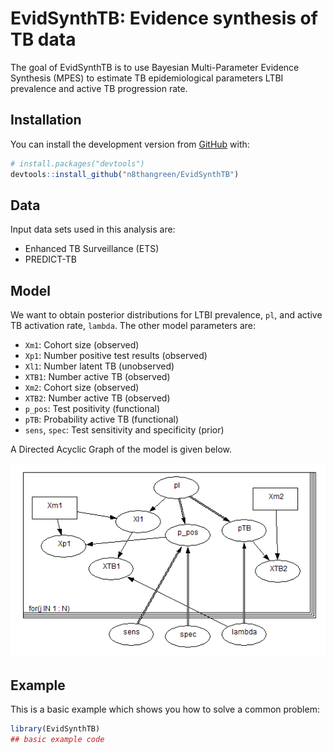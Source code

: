 
<!-- README.md is generated from README.Rmd. Please edit that file -->

# EvidSynthTB: Evidence synthesis of TB data

<!-- badges: start -->
<!-- badges: end -->

The goal of EvidSynthTB is to use Bayesian Multi-Parameter Evidence
Synthesis (MPES) to estimate TB epidemiological parameters LTBI
prevalence and active TB progression rate.

## Installation

You can install the development version from
[GitHub](https://github.com/) with:

``` r
# install.packages("devtools")
devtools::install_github("n8thangreen/EvidSynthTB")
```

## Data

Input data sets used in this analysis are:

- Enhanced TB Surveillance (ETS)
- PREDICT-TB

## Model

We want to obtain posterior distributions for LTBI prevalence, `pl`, and
active TB activation rate, `lambda`. The other model parameters are:

- `Xm1`: Cohort size (observed)
- `Xp1`: Number positive test results (observed)
- `Xl1`: Number latent TB (unobserved)
- `XTB1`: Number active TB (observed)
- `Xm2`: Cohort size (observed)
- `XTB2`: Number active TB (observed)
- `p_pos`: Test positivity (functional)
- `pTB`: Probability active TB (functional)
- `sens`, `spec`: Test sensitivity and specificity (prior)

A Directed Acyclic Graph of the model is given below.

![](man/figures/DAG-full_model.PNG)

## Example

This is a basic example which shows you how to solve a common problem:

``` r
library(EvidSynthTB)
## basic example code
```
